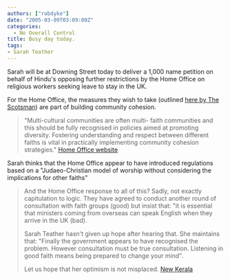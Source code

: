 ```yaml
---
authors: ["robdyke"]
date: "2005-03-09T03:09:00Z"
categories:
  - No Overall Control
title: Busy day today.
tags:
- Sarah Teather
---
```

Sarah will be at Downing Street today to deliver a 1,000 name petition on behalf of Hindu's opposing further restrictions by the Home Office on religious workers seeking leave to stay in the UK.

For the Home Office, the measures they wish to take (outlined [here by The Scotsman](http://news.scotsman.com/latest.cfm?id=4227725)) are part of building community cohesion.

> "Multi-cultural communities are often multi- faith communities and this should be fully recognised in policies aimed at promoting diversity. Fostering understanding and respect between different faiths is vital in practically implementing community cohesion strategies." [Home Office website](http://www.homeoffice.gov.uk/comrace/cohesion/index.html)

Sarah thinks that the Home Office appear to have introduced regulations based on a "Judaeo-Christian model of worship without considering the implications for other faiths"

> And the Home Office response to all of this? Sadly, not exactly capitulation to logic. They have agreed to conduct another round of consultation with faith groups (good) but insist that: "it is essential that ministers coming from overseas can speak English when they arrive in the UK (bad).
> 
> Sarah Teather hasn't given up hope after hearing that. She maintains that: "Finally the government appears to have recognised the problem. However consultation must be true consultation. Listening in good faith means being prepared to change your mind".
> 
> Let us hope that her optimism is not misplaced. [New Kerala](http://news.newkerala.com/india-news/?action=fullnews&id=78950)
